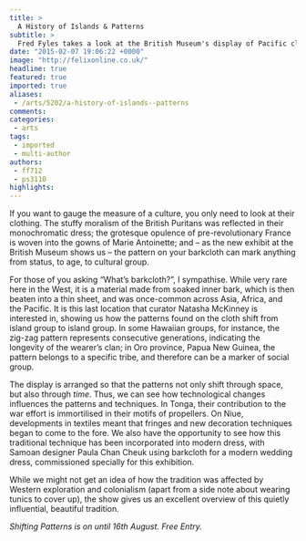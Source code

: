 ```yaml
---
title: >
  A History of Islands & Patterns
subtitle: >
  Fred Fyles takes a look at the British Museum's display of Pacific cloth
date: "2015-02-07 19:06:22 +0000"
image: "http://felixonline.co.uk/"
headline: true
featured: true
imported: true
aliases:
 - /arts/5202/a-history-of-islands--patterns
comments:
categories:
 - arts
tags:
 - imported
 - multi-author
authors:
 - ff712
 - ps3110
highlights:
---
```


If you want to gauge the measure of a culture, you only need to look at their clothing. The stuffy moralism of the British Puritans was reflected in their monochromatic dress; the grotesque opulence of pre-revolutionary France is woven into the gowns of Marie Antoinette; and – as the new exhibit at the British Museum shows us – the pattern on your barkcloth can mark anything from status, to age, to cultural group.

For those of you asking “What’s barkcloth?”, I sympathise. While very rare here in the West, it is a material made from soaked inner bark, which is then beaten into a thin sheet, and was once-common across Asia, Africa, and the Pacific. It is this last location that curator Natasha McKinney is interested in, showing us how the patterns found on the cloth shift from island group to island group. In some Hawaiian groups, for instance, the zig-zag pattern represents consecutive generations, indicating the longevity of the wearer’s clan; in Oro province, Papua New Guinea, the pattern belongs to a specific tribe, and therefore can be a marker of social group.

The display is arranged so that the patterns not only shift through space, but also through _time_. Thus, we can see how technological changes influences the patterns and techniques. In Tonga, their contribution to the war effort is immortilised in their motifs of propellers. On Niue, developments in textiles meant that fringes and new decoration techniques began to come to the fore. We also have the opportunity to see how this traditional technique has been incorporated into modern dress, with Samoan designer Paula Chan Cheuk using barkcloth for a modern wedding dress, commissioned specially for this exhibition.

While we might not get an idea of how the tradition was affected by Western exploration and colonialism (apart from a side note about wearing tunics to cover up), the show gives us an excellent overview of this quietly influential, beautiful tradition.

_Shifting Patterns is on until 16th August. Free Entry._
